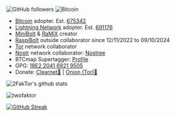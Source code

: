 ![GitHub followers](https://img.shields.io/github/followers/twofaktor) 
![Bitcoin](https://img.shields.io/badge/Bitcoin-000?style=for-the-badge&logo=bitcoin&logoColor=white) 

* [Bitcoin](https://github.com/bitcoin/bitcoin) adopter. Est. [675342](https://mempool.space/block/000000000000000000061afe0e46d4fdc818280dd4dd69d013b1cfc2cd551872)
* [Lightning Network](https://github.com/lightningnetwork/lnd) adopter. Est. [691176](https://mempool.space/es/block/00000000000000000005e51f9d1fbcb6a1c057425fdc08bcee56a4ba6913f058)
* [MiniBolt](https://github.com/minibolt-guide) & [RaMiX](https://github.com/minibolt-guide/ramix-node) creator
* [RaspiBolt](https://github.com/raspibolt) outside collaborator since 12/11/2022 to 09/10/2024
* [Tor](https://www.torproject.org/) network collaborator
* [Nostr](https://nostr.com/) network collaborator: [Nostree](https://nostree.me/twofaktor)
* BTCmap Supertagger: [Profile](https://btcmap.org/tagger/17175269)
* GPG: [18E2 2041 6921 9505](https://github.com/twofaktor.gpg)
* Donate: [Clearnet🚾](https://donate.minibolt.info) | [Onion (Tor)🧅](http://3iqm7nidexns5p6wmgc23ibgiscm6rge7hwyeziviwgav4fl7xui4mqd.onion/apps/3STWFFyYaPRNNcTSJz2VHnA7jLNr/pos)

<div float="right">
  
![2FakTor's github stats](https://github-readme-stats.vercel.app/api?username=twofaktor&show_icons=true&theme=react&hide_border=true&show=reviews,discussions_started,discussions_answered,prs_merged,prs_merged_percentage)

</div>

<p>
<img align="center" src="https://github-readme-streak-stats.herokuapp.com/?user=twofaktor&theme=react" alt="twofaktor" />
</p>

[![GitHub Streak](https://github-readme-streak-stats.herokuapp.com?user=twofaktor&theme=dark)](https://git.io/streak-stats)
